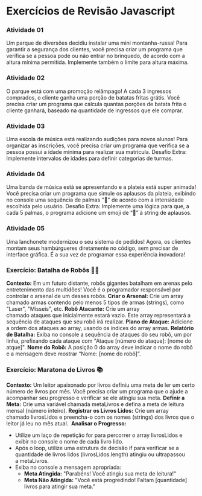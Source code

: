 # Exercícios de Revisão Javascript

### Atividade 01

Um parque de diversões decidiu instalar uma mini montanha-russa! Para garantir a segurança dos clientes, você precisa criar um programa que verifica se a pessoa pode ou não entrar no brinquedo, de acordo com a altura mínima permitida. Implemente também o limite para altura máxima.

### Atividade 02
O parque está com uma promoção relâmpago! A cada 3 ingressos comprados, o cliente ganha uma porção de batatas fritas grátis. Você precisa criar um programa que calcula quantas porções de batata frita o cliente ganhará, baseado na quantidade de ingressos que ele comprar.

### Atividade 03
Uma escola de música está realizando audições para novos alunos! Para organizar as inscrições, você precisa criar um programa que verifica se a pessoa possui a idade mínima para realizar sua matrícula.
Desafio Extra:
Implemente intervalos de idades para definir categorias de turmas.

### Atividade 04
Uma banda de música está se apresentando e a plateia está super animada! Você precisa criar um programa que simule os aplausos da plateia, exibindo no console uma sequência de palmas "👏" de acordo com a intensidade escolhida pelo usuário.
Desafio Extra:
Implemente uma lógica para que, a cada 5 palmas, o programa adicione um emoji de “🎉” à string de aplausos.

### Atividade 05 
Uma lanchonete modernizou o seu sistema de pedidos! Agora, os clientes montam seus hambúrgueres diretamente no código, sem precisar de interface gráfica. É a sua vez de programar essa experiência inovadora!

### **Exercício: Batalha de Robôs 🤖💥**

**Contexto:** Em um futuro distante, robôs gigantes batalham em arenas pelo entretenimento das multidões! Você é o programador responsável por controlar o arsenal de um desses robôs.
**Criar o Arsenal:** Crie um array chamado armas contendo pelo menos 5 tipos de armas (strings), como "Laser", "Mísseis", etc.
**Robô Atacante:** Crie um array chamado ataques que inicialmente estará vazio. Este array representará a sequência de ataques que seu robô irá realizar.
**Plano de Ataque:** Adicione a ordem dos ataques ao array, usando os índices do array armas.
**Relatório de Batalha:** Exiba no console a sequência de ataques do seu robô, um por linha, prefixando cada ataque com "Ataque [número do ataque]: [nome do atque]".
**Nome do Robô:** A posição 0 do array deve indicar o nome do robô e a mensagem deve mostrar “Nome: [nome do robô]”.

### **Exercício: Maratona de Livros 📚**
**Contexto:** Um leitor apaixonado por livros definiu uma meta de ler um certo número de livros por mês. Você precisa criar um programa que o ajude a acompanhar seu progresso e verificar se ele atingiu sua meta.
**Definir a Meta:** Crie uma variável chamada metaLivros e defina a meta de leitura mensal (número inteiro).
**Registrar os Livros Lidos:** Crie um array chamado livrosLidos e preencha-o com os nomes (strings) dos livros que o leitor já leu no mês atual. 
**Analisar o Progresso:**
- Utilize um laço de repetição for para percorrer o array livrosLidos e exibir no console o nome de cada livro lido.
- Após o loop, utilize uma estrutura de decisão if para verificar se a quantidade de livros lidos (livrosLidos.length) atingiu ou ultrapassou a metaLivros.
- Exiba no console a mensagem apropriada:
    - **Meta Atingida:** "Parabéns! Você atingiu sua meta de leitura!"
    - **Meta Não Atingida:** "Você está progredindo! Faltam [quantidade] livros para atingir sua meta."